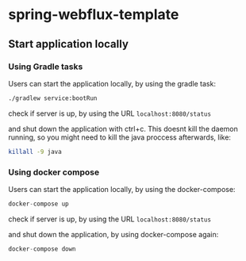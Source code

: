 # spring-webflux-template

## Start application locally

### Using Gradle tasks
Users can start the application locally, by using the gradle task:
```bash
./gradlew service:bootRun
```
check if server is up, by using the URL `localhost:8080/status`

and shut down the application with ctrl+c. This doesnt kill the daemon running, so you might need to kill the java proccess afterwards, like:
```bash
killall -9 java
```

### Using docker compose
Users can start the application locally, by using the docker-compose:
```groovy
docker-compose up
```
check if server is up, by using the URL `localhost:8080/status`

and shut down the application, by using docker-compose again:
```groovy
docker-compose down
```